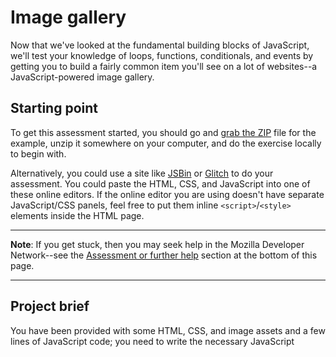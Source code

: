# Image gallery

Now that we've looked at the fundamental building blocks of JavaScript, we'll test your knowledge of loops, functions, conditionals, and events by getting you to build a fairly common item you'll see on a lot of websites--a JavaScript-powered image gallery.

## Starting point

To get this assessment started, you should go and [grab the ZIP]() file for the example, unzip it somewhere on your computer, and do the exercise locally to begin with.

Alternatively, you could use a site like [JSBin]() or [Glitch]() to do your assessment. You could paste the HTML, CSS, and JavaScript into one of these online editors. If the online editor you are using doesn't have separate JavaScript/CSS panels, feel free to put them inline `<script>`/`<style>` elements inside the HTML page.

<hr>

**Note**: If you get stuck, then you may seek help in the Mozilla Developer Network--see the [Assessment or further help]() section at the bottom of this page.

<hr>

## Project brief

You have been provided with some HTML, CSS, and image assets and a few lines of JavaScript code; you need to write the necessary JavaScript